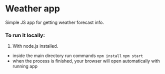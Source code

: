 # Weather app

Simple JS app for getting weather forecast info.

### To run it locally:
1) With node.js installed.
- inside the main directory run commands `npm install` `npm start`
- when the process is finished, your browser will open automatically with running app